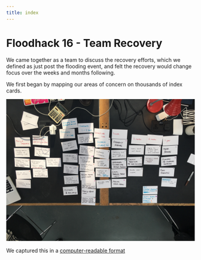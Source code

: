 ```yaml
---
title: index
---
```

# Floodhack 16 - Team Recovery

We came together as a team to discuss the recovery efforts, which we defined as just post the flooding event, and felt the recovery would change focus over the weeks and months following.

We first began by mapping our areas of concern on thousands of index cards.

![](images/mindmap.jpg)

We captured this in a [computer-readable format](data/recovery_map.yml)
